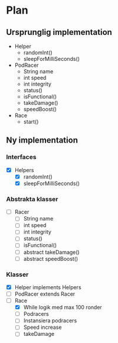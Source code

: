 # Plan

## Ursprunglig implementation

- Helper
  - randomInt()
  - sleepForMilliSeconds()
- PodRacer
  - String name
  - int speed
  - int integrity
  - status()
  - isFunctional()
  - takeDamage()
  - speedBoost()
- Race
  - start()

## Ny implementation

### Interfaces

- [x] Helpers
    - [x] randomInt()
    - [x] sleepForMilliSeconds()

### Abstrakta klasser

- [ ] Racer
  - [ ] String name
  - [ ] int speed
  - [ ] int integrity
  - [ ] status()
  - [ ] isFunctional()
  - [ ] abstract takeDamage()
  - [ ] abstract speedBoost()

### Klasser

- [x] Helper implements Helpers
- [ ] PodRacer extends Racer
- [ ] Race
  - [x] While logik med max 100 ronder
  - [ ] Podracers
  - [ ] Instansiera podracers
  - [ ] Speed increase
  - [ ] takeDamage
